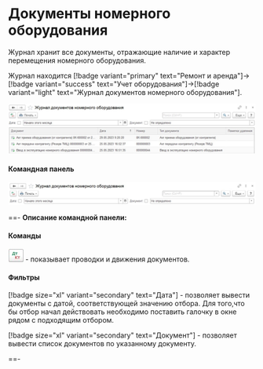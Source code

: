 # Документы номерного оборудования

Журнал хранит все документы, отражающие наличие и характер перемещения номерного оборудования.

Журнал находится [!badge variant="primary" text="Ремонт и аренда"]->[!badge variant="success" text="Учет оборудования"]->[!badge variant="light" text="Журнал документов номерного оборудования"].

![Форма списка журнала](/images/Журнал_номерное_оборудование.jpg)


#### Командная панель

![](/images/Командная_панель_номерное_оборудование.jpg)

==- **Описание командной панели:**

#### Команды

![](/images/ДтКт.jpg) - показывает проводки и движения документов.

#### Фильтры

[!badge size="xl" variant="secondary" text="Дата"] - позволяет вывести документы с датой, соответствующей значению отбора. Для того,что бы отбор начал действовать необходимо поставить галочку в окне рядом с подходящим отбором.

[!badge size="xl" variant="secondary" text="Документ"] - позволяет вывести список документов по указанному документу.

==-